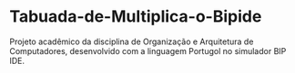 # Tabuada-de-Multiplica-o-Bipide
Projeto acadêmico da disciplina de Organização e Arquitetura de Computadores, desenvolvido com a linguagem Portugol no simulador BIP IDE.
